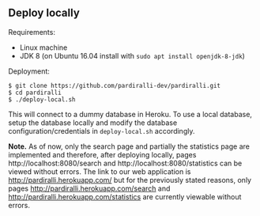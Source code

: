
## Deploy locally

Requirements:
* Linux machine
* JDK 8 (on Ubuntu 16.04 install with `sudo apt install openjdk-8-jdk`)

Deployment:
```
$ git clone https://github.com/pardiralli-dev/pardiralli.git
$ cd pardiralli
$ ./deploy-local.sh
```
This will connect to a dummy database in Heroku. To use a local database, setup the database locally and modify the database configuration/credentials in `deploy-local.sh` accordingly.

**Note.** As of now, only the search page and partially the statistics page are implemented and therefore, after deploying locally, pages http://localhost:8080/search and http://localhost:8080/statistics can be viewed without errors. 
The link to our web application is http://pardiralli.herokuapp.com/ but for the previously stated reasons, only pages http://pardiralli.herokuapp.com/search and http://pardiralli.herokuapp.com/statistics are currently viewable without errors.
